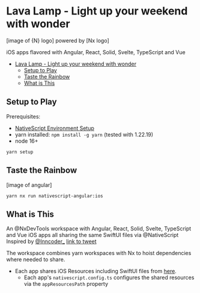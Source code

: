 # Lava Lamp - Light up your weekend with wonder

[image of {N} logo] powered by [Nx logo]

iOS apps flavored with Angular, React, Solid, Svelte, TypeScript and Vue

- [Lava Lamp - Light up your weekend with wonder](#lava-lamp---light-up-your-weekend-with-wonder)
  - [Setup to Play](#setup-to-play)
  - [Taste the Rainbow](#taste-the-rainbow)
  - [What is This](#what-is-this)

## Setup to Play

Prerequisites:
- [NativeScript Environment Setup](https://docs.nativescript.org/environment-setup.html)
- yarn installed: `npm install -g yarn` (tested with 1.22.19)
- node 16+

```
yarn setup
```

## Taste the Rainbow

[image of angular]

```
yarn nx run nativescript-angular:ios
```

## What is This

An @NxDevTools workspace with Angular, React, Solid, Svelte, TypeScript and Vue iOS apps all sharing the same SwiftUI files via @NativeScript
Inspired by [@Inncoder_](https://twitter.com/Inncoder_)
[link to tweet]()

The workspace combines yarn workspaces with Nx to hoist dependencies where needed to share.

- Each app shares iOS Resources including SwiftUI files from [here](tools/App_Resources/iOS/src).
  - Each app's `nativescript.config.ts` configures the shared resources via the `appResourcesPath` property


